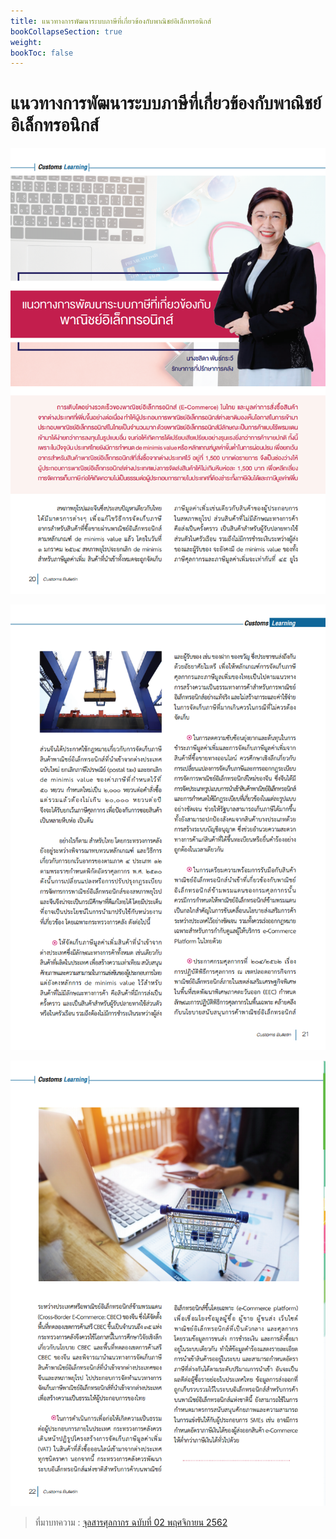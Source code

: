 ```yaml
---
title: แนวทางการพัฒนาระบบภาษีที่เกี่ยวข้องกับพาณิชย์อิเล็กทรอนิกส์
bookCollapseSection: true
weight: 
bookToc: false
---
```


แนวทางการพัฒนาระบบภาษีที่เกี่ยวข้องกับพาณิชย์อิเล็กทรอนิกส์
====

![](https://github.com/ecs-support/knowledge-center/raw/master/img/duty-e_commercepng_1.png)

![](https://github.com/ecs-support/knowledge-center/raw/master/img/duty-e_commercepng_2.png)

![](https://github.com/ecs-support/knowledge-center/raw/master/img/duty-e_commercepng_3.png)

> ที่มาบทความ : [จุลสารศุลกากร ฉบับที่ 02 พฤศจิกายน 2562](http://www.customs.go.th/list_strc_annual_report.php?ini_content=customs_bulletin&ini_menu=menu_public_relations_160421_05&left_menu=menu_about_160421_03_160421_01&order_by=co_name_th&sort_type=0&lang=th&left_menu=menu_about_160421_03_160421_01)
